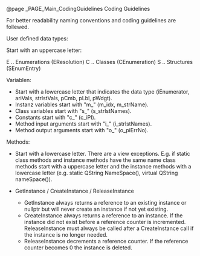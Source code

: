 @page _PAGE_Main_CodingGuidelines Coding Guidelines

For better readability naming conventions and coding guidelines are follewed.

User defined data types:

Start with an uppercase letter:

  E .. Enumerations (EResolution)
  C .. Classes (CEnumeration)
  S .. Structures (SEnumEntry)

Variablen:

- Start with a lowercase letter that indicates the data type (iEnumerator, ariVals, strlstVals, pCmb, pLbl, pWdgt).
- Instanz variables start with "m_" (m_idx, m_strName).
- Class variables start with "s_" (s_strlstNames).
- Constants start with "c_" (c_iPI).
- Method input arguments start with "i_" (i_strlstNames).
- Method output arguments start with "o_" (o_piErrNo).

Methods:

- Start with a lowercase letter.
  There are a view exceptions. E.g. if static class methods and instance methods have the same name
  class methods start with a uppercase letter and the instance methods with a lowercase letter
  (e.g. static QString NameSpace(), virtual QString nameSpace()).

- GetInstance / CreateInstance / ReleaseInstance

  - GetInstance always returns a reference to an existing instance or nullptr but
    will never create an instance if not yet existing.
  - CreateInstance always returns a reference to an instance.
    If the instance did not exist before a reference counter is incremented.
    ReleaseInstance must always be called after a CreateInstance call if the instance
    is no longer needed.
  - ReleaseInstance decrements a reference counter. If the reference counter becomes 0
    the instance is deleted.
